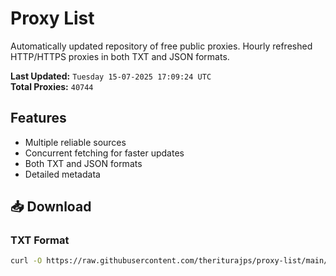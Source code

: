 # Proxy List

Automatically updated repository of free public proxies. Hourly refreshed HTTP/HTTPS proxies in both TXT and JSON formats.

**Last Updated:** `Tuesday 15-07-2025 17:09:24 UTC`  
**Total Proxies:** `40744`

## Features
- Multiple reliable sources
- Concurrent fetching for faster updates
- Both TXT and JSON formats
- Detailed metadata

## 📥 Download

### TXT Format
```bash
curl -O https://raw.githubusercontent.com/theriturajps/proxy-list/main/proxies.txt